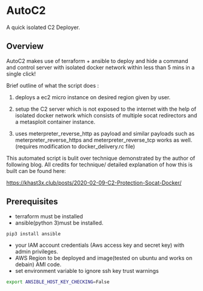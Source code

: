 
# AutoC2

A quick isolated C2 Deployer.

## Overview

AutoC2 makes use of terraform + ansible to deploy and hide a command and control server with isolated docker network within less than 5 mins in a single click!

Brief outline of what the script does :

1. deploys a ec2 micro instance on desired region given by user.

2. setup the C2 server which is not exposed to the internet with the help of isolated docker network which consists of multiple socat redirectors and a metasploit container instance.

3. uses meterpreter_reverse_http as payload and similar payloads such as 
meterpreter_reverse_https and meterpreter_reverse_tcp works as well. (requires modification to docker_delivery.rc file)

This automated script is bulit over technique demonstrated by the author of following blog. All credits for technique/ detailed explanation of how this is built can be found here:

https://khast3x.club/posts/2020-02-09-C2-Protection-Socat-Docker/




## Prerequisites

* terraform must be installed
* ansible(python 3)must be installed.
```bash
pip3 install ansible
```

* your IAM account credentials (Aws access key and secret key) with admin privileges.
* AWS Region to be deployed and image(tested on ubuntu and works on debain) AMI code.
* set environment variable to ignore ssh key trust warnings
```bash
export ANSIBLE_HOST_KEY_CHECKING=False
```

